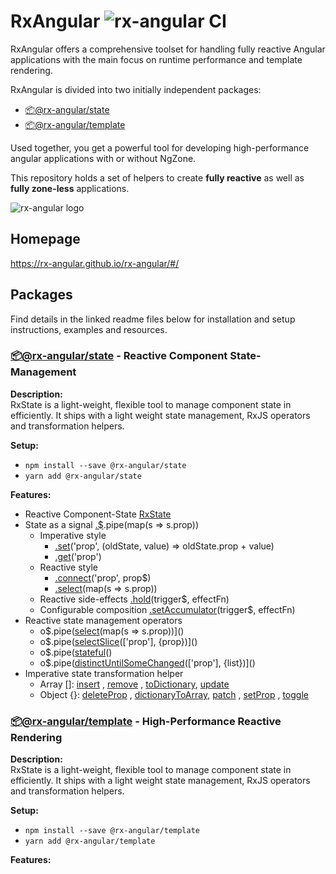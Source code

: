 # RxAngular ![rx-angular CI](https://github.com/rx-angular/rx-angular/workflows/rx-angular%20CI/badge.svg?branch=master)

RxAngular offers a comprehensive toolset for handling fully reactive Angular applications with the main focus on runtime
performance and template rendering.

RxAngular is divided into two initially independent packages:

- [📦@rx-angular/state](https://github.com/rx-angular/rx-angular/tree/master/libs/state/README.md)
- [📦@rx-angular/template](https://github.com/rx-angular/rx-angular/tree/master/libs/template/README.md)

Used together, you get a powerful tool for developing high-performance angular applications with or without NgZone.

This repository holds a set of helpers to create **fully reactive** as well as **fully zone-less** applications.

![rx-angular logo](https://raw.githubusercontent.com/rx-angular/rx-angular/master/apps/template-demo/src/assets/images/rx-angular_logo.png)

## Homepage

https://rx-angular.github.io/rx-angular/#/

## Packages

Find details in the linked readme files below for installation and setup instructions, examples and resources.

### [📦@rx-angular/state](https://github.com/rx-angular/rx-angular/tree/master/libs/state/README.md) - Reactive Component State-Management  

**Description:**  
RxState is a light-weight, flexible tool to manage component state in efficiently. 
It ships with a light weight state management, RxJS operators and transformation helpers.  

**Setup:**
- `npm install --save @rx-angular/state`  
- `yarn add @rx-angular/state`  

**Features:**  
- Reactive Component-State [RxState<T>](https://rx-angular.github.io/rx-angular/#/web/state/api/rx-state)
- State as a signal [.$](https://rx-angular.github.io/rx-angular/#/web/state/api/rx-state?id=-state-observable).pipe(map(s => s.prop))
  - Imperative style 
    - [.set](https://rx-angular.github.io/rx-angular/#/web/state/api/rx-state?id=set)('prop', (oldState, value) => oldState.prop + value) 
    - [.get](https://rx-angular.github.io/rx-angular/#/web/state/api/rx-state?id=get)('prop') 
  - Reactive style  
    - [.connect](https://rx-angular.github.io/rx-angular/#/web/state/api/rx-state?id=connect)('prop', prop$) 
    - [.select](https://rx-angular.github.io/rx-angular/#/web/state/api/rx-state?id=select)(map(s => s.prop))
  - Reactive side-effects [.hold](https://rx-angular.github.io/rx-angular/#/web/state/api/rx-state?id=hold)(trigger$, effectFn)
  - Configurable composition [.setAccumulator](https://rx-angular.github.io/rx-angular/#/web/state/api/rx-state?id=setaccumulator)(trigger$, effectFn)
- Reactive state management operators
  - o$.pipe([select](https://rx-angular.github.io/rx-angular/#/web/state/api/rxjs-operators?id=select)(map(s => s.prop))]() 
  - o$.pipe([selectSlice](https://rx-angular.github.io/rx-angular/#/web/state/api/rxjs-operators?id=selectSlices)(\['prop'\], {prop})]() 
  - o$.pipe([stateful](https://rx-angular.github.io/rx-angular/#/web/state/api/rxjs-operators?id=stateful)() 
  - o$.pipe([distinctUntilSomeChanged](https://rx-angular.github.io/rx-angular/#/web/state/api/rxjs-operators?id=distinctuntilsomechanged)(\['prop'\], {list})]() 
- Imperative state transformation helper
  - Array []: [insert](https://rx-angular.github.io/rx-angular/#/web/state/api/transformation-helpers?id=insert) , [remove](https://rx-angular.github.io/rx-angular/#/web/state/api/transformation-helpers?id=remove) , [toDictionary](https://rx-angular.github.io/rx-angular/#/web/state/api/transformation-helpers?id=toDictionary), [update](https://rx-angular.github.io/rx-angular/#/web/state/api/transformation-helpers?id=update) 
  - Object {}: [deleteProp](https://rx-angular.github.io/rx-angular/#/web/state/api/transformation-helpers?id=deleteProp) , [dictionaryToArray](https://rx-angular.github.io/rx-angular/#/web/state/api/transformation-helpers?id=dictianaryToArray), [patch](https://rx-angular.github.io/rx-angular/#/web/state/api/transformation-helpers?id=patch) , [setProp]() , [toggle]() 
   
### [📦@rx-angular/template](https://github.com/rx-angular/rx-angular/tree/master/libs/template/README.md) - High-Performance Reactive Rendering

**Description:**  
RxState is a light-weight, flexible tool to manage component state in efficiently. 
It ships with a light weight state management, RxJS operators and transformation helpers.  

**Setup:**  
- `npm install --save @rx-angular/template`  
- `yarn add @rx-angular/template`  

**Features:**    
